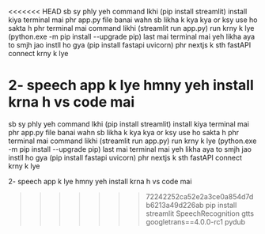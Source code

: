 <<<<<<< HEAD
sb sy phly yeh command lkhi (pip install streamlit) install  kiya terminal mai 
phr app.py file banai wahn sb likha k kya kya or ksy use ho sakta h 
phr terminal mai command likhi (streamlit run app.py) run krny k lye
 (python.exe -m pip install --upgrade pip) last mai terminal mai yeh likha aya to smjh jao instll ho gya 
(pip install fastapi uvicorn) phr nextjs k sth fastAPI connect krny k lye 


2- speech app k lye hmny yeh install krna h vs code mai 
=======
sb sy phly yeh command lkhi (pip install streamlit) install  kiya terminal mai 
phr app.py file banai wahn sb likha k kya kya or ksy use ho sakta h 
phr terminal mai command likhi (streamlit run app.py) run krny k lye
 (python.exe -m pip install --upgrade pip) last mai terminal mai yeh likha aya to smjh jao instll ho gya 
(pip install fastapi uvicorn) phr nextjs k sth fastAPI connect krny k lye 


2- speech app k lye hmny yeh install krna h vs code mai 
>>>>>>> 72242252ca52e2a3ce0a854d7db6213a49d226ab
pip install streamlit SpeechRecognition gtts googletrans==4.0.0-rc1 pydub